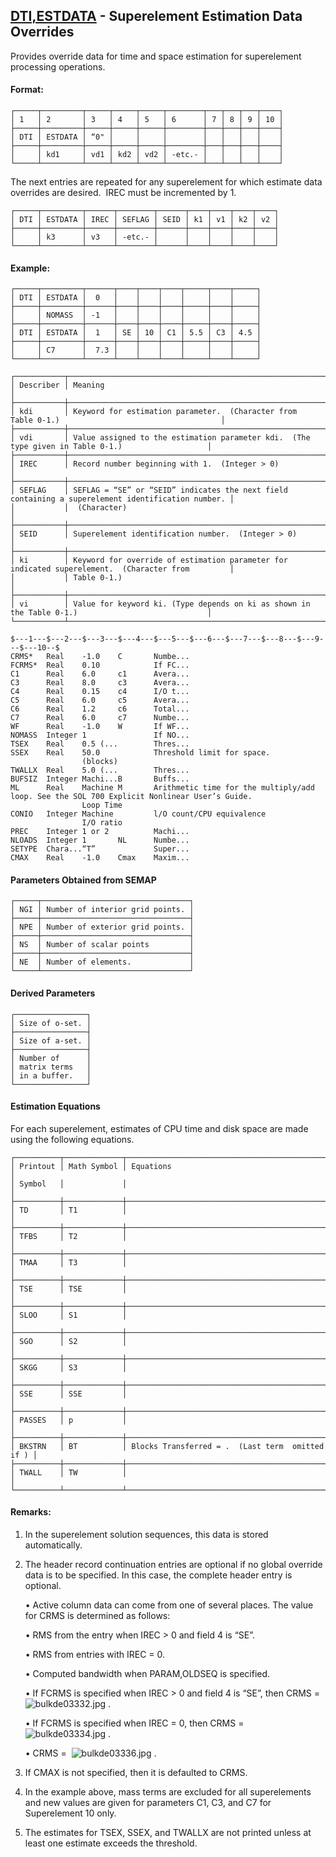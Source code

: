 ## [DTI,ESTDATA](https://help.hexagonmi.com/bundle/MSC_Nastran_2022.4/page/Nastran_Combined_Book/qrg/bulkde/TOC.DTI.ESTDATA.xhtml) - Superelement Estimation Data Overrides

Provides override data for time and space estimation for superelement processing operations.

#### Format:

```text
┌─────┬─────────┬─────┬─────┬─────┬────────┬───┬───┬───┬────┐
│ 1   │ 2       │ 3   │ 4   │ 5   │ 6      │ 7 │ 8 │ 9 │ 10 │
├─────┼─────────┼─────┼─────┼─────┼────────┼───┼───┼───┼────┤
│ DTI │ ESTDATA │ “0" │     │     │        │   │   │   │    │
├─────┼─────────┼─────┼─────┼─────┼────────┼───┼───┼───┼────┤
│     │ kd1     │ vd1 │ kd2 │ vd2 │ -etc.- │   │   │   │    │
└─────┴─────────┴─────┴─────┴─────┴────────┴───┴───┴───┴────┘
```
The next entries are repeated for any superelement for which estimate data overrides are desired.  IREC must be incremented by 1.

```text
┌─────┬─────────┬──────┬────────┬──────┬────┬────┬────┬────┐
│ DTI │ ESTDATA │ IREC │ SEFLAG │ SEID │ k1 │ v1 │ k2 │ v2 │
├─────┼─────────┼──────┼────────┼──────┼────┼────┼────┼────┤
│     │ k3      │ v3   │ -etc.- │      │    │    │    │    │
└─────┴─────────┴──────┴────────┴──────┴────┴────┴────┴────┘
```
#### Example:

```text
┌─────┬─────────┬──────┬────┬────┬────┬─────┬────┬─────┐
│ DTI │ ESTDATA │  0   │    │    │    │     │    │     │
├─────┼─────────┼──────┼────┼────┼────┼─────┼────┼─────┤
│     │ NOMASS  │ -1   │    │    │    │     │    │     │
├─────┼─────────┼──────┼────┼────┼────┼─────┼────┼─────┤
│ DTI │ ESTDATA │  1   │ SE │ 10 │ C1 │ 5.5 │ C3 │ 4.5 │
├─────┼─────────┼──────┼────┼────┼────┼─────┼────┼─────┤
│     │ C7      │  7.3 │    │    │    │     │    │     │
└─────┴─────────┴──────┴────┴────┴────┴─────┴────┴─────┘
```
```text
┌───────────┬───────────────────────────────────────────────────────────────────────────────────────────────────┐
│ Describer │ Meaning                                                                                           │
├───────────┼───────────────────────────────────────────────────────────────────────────────────────────────────┤
│ kdi       │ Keyword for estimation parameter.  (Character from Table 0-1.)                                    │
├───────────┼───────────────────────────────────────────────────────────────────────────────────────────────────┤
│ vdi       │ Value assigned to the estimation parameter kdi.  (The type given in Table 0-1.)                   │
├───────────┼───────────────────────────────────────────────────────────────────────────────────────────────────┤
│ IREC      │ Record number beginning with 1.  (Integer > 0)                                                    │
├───────────┼───────────────────────────────────────────────────────────────────────────────────────────────────┤
│ SEFLAG    │ SEFLAG = “SE” or “SEID” indicates the next field containing a superelement identification number. │
│           │  (Character)                                                                                      │
├───────────┼───────────────────────────────────────────────────────────────────────────────────────────────────┤
│ SEID      │ Superelement identification number.  (Integer > 0)                                                │
├───────────┼───────────────────────────────────────────────────────────────────────────────────────────────────┤
│ ki        │ Keyword for override of estimation parameter for indicated superelement.  (Character from         │
│           │ Table 0-1.)                                                                                       │
├───────────┼───────────────────────────────────────────────────────────────────────────────────────────────────┤
│ vi        │ Value for keyword ki. (Type depends on ki as shown in the Table 0-1.)                             │
└───────────┴───────────────────────────────────────────────────────────────────────────────────────────────────┘
```
```nastran
$---1---$---2---$---3---$---4---$---5---$---6---$---7---$---8---$---9---$---10--$
CRMS*   Real    -1.0    C       Numbe...
FCRMS*  Real    0.10            If FC...
C1      Real    6.0     c1      Avera...
C3      Real    8.0     c3      Avera...
C4      Real    0.15    c4      I/O t...
C5      Real    6.0     c5      Avera...
C6      Real    1.2     c6      Total...
C7      Real    6.0     c7      Numbe...
WF      Real    -1.0    W       If WF...
NOMASS  Integer 1               If NO...
TSEX    Real    0.5 (...        Thres...
SSEX    Real    50.0            Threshold limit for space.
                (blocks)                
TWALLX  Real    5.0 (...        Thres...
BUFSIZ  Integer Machi...B       Buffs...
ML      Real    Machine M       Arithmetic time for the multiply/add loop. See the SOL 700 Explicit Nonlinear User’s Guide.
                Loop Time                
CONIO   Integer Machine         l/O count/CPU equivalence
                I/O ratio                
PREC    Integer 1 or 2          Machi...
NLOADS  Integer 1       NL      Numbe...
SETYPE  Chara...“T”             Super...
CMAX    Real    -1.0    Cmax    Maxim...
```
#### Parameters Obtained from SEMAP

```text
┌─────┬─────────────────────────────────┐
│ NGI │ Number of interior grid points. │
├─────┼─────────────────────────────────┤
│ NPE │ Number of exterior grid points. │
├─────┼─────────────────────────────────┤
│ NS  │ Number of scalar points         │
├─────┼─────────────────────────────────┤
│ NE  │ Number of elements.             │
└─────┴─────────────────────────────────┘
```
#### Derived Parameters

```text
┌────────────────┐
│ Size of o-set. │
├────────────────┤
│ Size of a-set. │
├────────────────┤
│ Number of      │
│ matrix terms   │
│ in a buffer.   │
└────────────────┘
```
#### Estimation Equations

For each superelement, estimates of CPU time and disk space are made using the following equations.

```text
┌──────────┬─────────────┬──────────────────────────────────────────────────┐
│ Printout │ Math Symbol │ Equations                                        │
│ Symbol   │             │                                                  │
├──────────┼─────────────┼──────────────────────────────────────────────────┤
│ TD       │ T1          │                                                  │
├──────────┼─────────────┼──────────────────────────────────────────────────┤
│ TFBS     │ T2          │                                                  │
├──────────┼─────────────┼──────────────────────────────────────────────────┤
│ TMAA     │ T3          │                                                  │
├──────────┼─────────────┼──────────────────────────────────────────────────┤
│ TSE      │ TSE         │                                                  │
├──────────┼─────────────┼──────────────────────────────────────────────────┤
│ SLOO     │ S1          │                                                  │
├──────────┼─────────────┼──────────────────────────────────────────────────┤
│ SGO      │ S2          │                                                  │
├──────────┼─────────────┼──────────────────────────────────────────────────┤
│ SKGG     │ S3          │                                                  │
├──────────┼─────────────┼──────────────────────────────────────────────────┤
│ SSE      │ SSE         │                                                  │
├──────────┼─────────────┼──────────────────────────────────────────────────┤
│ PASSES   │ p           │                                                  │
├──────────┼─────────────┼──────────────────────────────────────────────────┤
│ BKSTRN   │ BT          │ Blocks Transferred = .  (Last term  omitted if ) │
├──────────┼─────────────┼──────────────────────────────────────────────────┤
│ TWALL    │ TW          │                                                  │
└──────────┴─────────────┴──────────────────────────────────────────────────┘
```
#### Remarks:

1. In the superelement solution sequences, this data is stored automatically.

2. The header record continuation entries are optional if no global override data is to be specified. In this case, the complete header entry is optional.

     • Active column data can come from one of several places. The value for CRMS is determined as follows:

     • RMS from the entry when IREC > 0 and field 4 is “SE”.

     • RMS from entries with IREC = 0.

     • Computed bandwidth when PARAM,OLDSEQ is specified.

     • If FCRMS is specified when IREC > 0 and field 4 is “SE”, then CRMS =  ![bulkde03332.jpg](https://help-be.hexagonmi.com/bundle/MSC_Nastran_2022.4/page/Nastran_Combined_Book/qrg/bulkde/../../../assets/bulkde03332.jpg?_LANG=enus) .

     • If FCRMS is specified when IREC = 0, then CRMS =  ![bulkde03334.jpg](https://help-be.hexagonmi.com/bundle/MSC_Nastran_2022.4/page/Nastran_Combined_Book/qrg/bulkde/../../../assets/bulkde03334.jpg?_LANG=enus) .

     • CRMS =  ![bulkde03336.jpg](https://help-be.hexagonmi.com/bundle/MSC_Nastran_2022.4/page/Nastran_Combined_Book/qrg/bulkde/../../../assets/bulkde03336.jpg?_LANG=enus) .

3. If CMAX is not specified, then it is defaulted to CRMS.

4. In the example above, mass terms are excluded for all superelements and new values are given for parameters C1, C3, and C7 for Superelement 10 only.

5. The estimates for TSEX, SSEX, and TWALLX are not printed unless at least one estimate exceeds the threshold.

